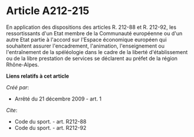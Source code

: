 # Article A212-215

En application des dispositions des articles R. 212-88 et R. 212-92, les ressortissants d'un Etat membre de la Communauté
européenne ou d'un autre Etat partie à l'accord sur l'Espace économique européen qui souhaitent assurer l'encadrement,
l'animation, l'enseignement ou l'entraînement de la spéléologie dans le cadre de la liberté d'établissement ou de la libre
prestation de services se déclarent au préfet de la région Rhône-Alpes.

**Liens relatifs à cet article**

_Créé par_:

  - Arrêté du 21 décembre 2009 - art. 1

_Cite_:

  - Code du sport. - art. R212-88
  - Code du sport. - art. R212-92
